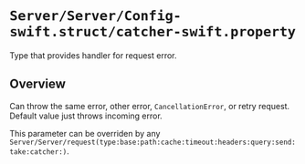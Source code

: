 # ``Server/Server/Config-swift.struct/catcher-swift.property``

Type that provides handler for request error.

## Overview

Can throw the same error, other error, `CancellationError`, or retry request. Default value just throws incoming error.

This parameter can be overriden by any ``Server/Server/request(type:base:path:cache:timeout:headers:query:send:take:catcher:)``.
